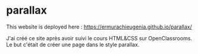 # parallax

This website is deployed here : https://ermurachieugenia.github.io/parallax/

J'ai créé ce site après avoir suivi le cours HTML&CSS sur OpenClassrooms. Le but c'était de créer une page dans le style parallax.
